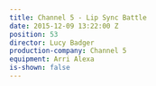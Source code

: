 ```yaml
---
title: Channel 5 - Lip Sync Battle
date: 2015-12-09 13:22:00 Z
position: 53
director: Lucy Badger
production-company: Channel 5
equipment: Arri Alexa
is-shown: false
---
```


